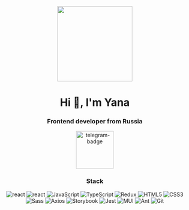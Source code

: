 <div align="center">
  <img src="https://kratikal.com/blog/wp-content/uploads/2022/12/ezgif.com-gif-maker-1-1.gif" width="200"/>
    <h1>Hi 👋, I'm Yana</h1>
    <h3>Frontend developer from Russia</h3>
  <a href="https://yanakorobova.github.io/portfolio/" target='_blank'>
      <img src="https://img.shields.io/badge/Portfolio-lightseagreen?style=for-the-badge" width="100" alt="telegram-badge"/>
  </a>
</div>
<h3 align="center">Stack</h3>
<div align="center">
   <img src="https://img.shields.io/badge/next.js-000000?style=for-the-badge&logo=nextdotjs&logoColor=white" alt="react"/>
   <img src="https://img.shields.io/badge/React-61DAFB.svg?style=for-the-badge&logo=React&logoColor=black" alt="react"/>
   <img src="https://img.shields.io/badge/JavaScript-F7DF1E.svg?style=for-the-badge&logo=JavaScript&logoColor=black" alt="JavaScript"/>
   <img src="https://img.shields.io/badge/TypeScript-3178C6.svg?style=for-the-badge&logo=TypeScript&logoColor=white" alt="TypeScript"/>  
   <img src="https://img.shields.io/badge/Redux-764ABC.svg?style=for-the-badge&logo=Redux&logoColor=white" alt="Redux"/>
   <img src="https://img.shields.io/badge/HTML5-E34F26.svg?style=for-the-badge&logo=HTML5&logoColor=white" alt="HTML5"/>
   <img src="https://img.shields.io/badge/CSS3-1572B6.svg?style=for-the-badge&logo=CSS3&logoColor=white" alt="CSS3"/>
   <img src="https://img.shields.io/badge/Sass-CC6699.svg?style=for-the-badge&logo=Sass&logoColor=white" alt="Sass"/>
   <img src="https://img.shields.io/badge/Axios-5A29E4.svg?style=for-the-badge&logo=Axios&logoColor=white" alt="Axios"/>
   <img src="https://img.shields.io/badge/Storybook-FF4785.svg?style=for-the-badge&logo=Storybook&logoColor=white" alt="Storybook"/>
   <img src="https://img.shields.io/badge/Jest-C21325.svg?style=for-the-badge&logo=Jest&logoColor=white" alt="Jest"/>
   <img src="https://img.shields.io/badge/MUI-007FFF.svg?style=for-the-badge&logo=MUI&logoColor=white" alt="MUI"/>
   <img src="https://img.shields.io/badge/Ant%20Design-0170FE.svg?style=for-the-badge&logo=Ant-Design&logoColor=white" alt="Ant"/>
   <img src="https://img.shields.io/badge/Git-F05032.svg?style=for-the-badge&logo=Git&logoColor=white" alt="Git"/>
</div>
